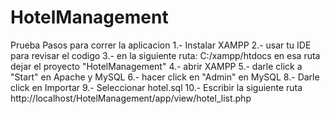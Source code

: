 # HotelManagement
Prueba
Pasos para correr la aplicacion
1.- Instalar XAMPP
2.- usar tu IDE para revisar el codigo
3.- en la siguiente ruta: C:/xampp/htdocs en esa ruta dejar el proyecto "HotelManagement"
4.- abrir XAMPP
5.- darle click a "Start" en Apache y MySQL
6.- hacer click en "Admin" en MySQL
8.- Darle click en Importar
9.- Seleccionar hotel.sql
10.- Escribir la siguiente ruta http://localhost/HotelManagement/app/view/hotel_list.php
